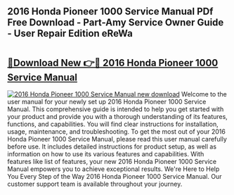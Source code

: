## 2016 Honda Pioneer 1000 Service Manual PDf Free Download - Part-Amy Service Owner Guide - User Repair Edition eReWa

# <h2><a href="http://bc2760.oget.top/?id=2016+Honda+Pioneer+1000+Service+Manual">🔗Download New 👉🔴 2016 Honda Pioneer 1000 Service Manual</a></h2>

[![2016 Honda Pioneer 1000 Service Manual new download](https://i.imgur.com/5g1atiW.png)](http://bc2760.oget.top/?id=2016+Honda+Pioneer+1000+Service+Manual)
Welcome to the user manual for your newly set up 2016 Honda Pioneer 1000 Service Manual. This comprehensive guide is intended to help you get started with your product and provide you with a thorough understanding of its features, functions, and capabilities. You will find clear instructions for installation, usage, maintenance, and troubleshooting. To get the most out of your 2016 Honda Pioneer 1000 Service Manual, please read this user manual carefully before use. It includes detailed instructions for product setup, as well as information on how to use its various features and capabilities. With features like list of features, your new 2016 Honda Pioneer 1000 Service Manual empowers you to achieve exceptional results. We're Here to Help You Every Step of the Way 2016 Honda Pioneer 1000 Service Manual. Our customer support team is available throughout your journey.
